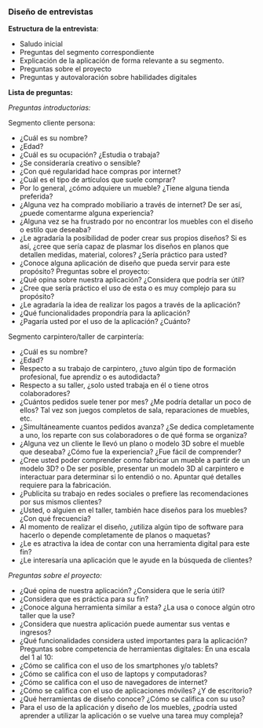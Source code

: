 ### Diseño de entrevistas
**Estructura de la entrevista**:  
- Saludo inicial  
- Preguntas del segmento correspondiente  
- Explicación de la aplicación de forma relevante a su segmento.  
- Preguntas sobre el proyecto  
- Preguntas y autovaloración sobre habilidades digitales  

**Lista de preguntas:**  

*Preguntas introductorias:* 
 
Segmento cliente persona:  
- ¿Cuál es su nombre?
- ¿Edad?
- ¿Cuál es su ocupación? ¿Estudia o trabaja?
- ¿Se consideraría creativo o sensible?
- ¿Con qué regularidad hace compras por internet?
- ¿Cuál es el tipo de artículos que suele comprar?
- Por lo general, ¿cómo adquiere un mueble? ¿Tiene alguna tienda preferida?
- ¿Alguna vez ha comprado mobiliario a través de internet? De ser así, ¿puede comentarme alguna experiencia?
- ¿Alguna vez se ha frustrado por no encontrar los muebles con el diseño o estilo que deseaba?
- ¿Le agradaría la posibilidad de poder crear sus propios diseños? Si es así, ¿cree que sería capaz de plasmar los diseños en planos que detallen medidas, material, colores? ¿Sería práctico para usted?
- ¿Conoce alguna aplicación de diseño que pueda servir para este propósito?
Preguntas sobre el proyecto:
- ¿Qué opina sobre nuestra aplicación? ¿Considera que podría ser útil?
- ¿Cree que sería práctico el uso de esta o es muy complejo para su propósito?
- ¿Le agradaría la idea de realizar los pagos a través de la aplicación?
- ¿Qué funcionalidades propondría para la aplicación?
- ¿Pagaría usted por el uso de la aplicación? ¿Cuánto?  

Segmento carpintero/taller de carpintería:
- ¿Cuál es su nombre?
- ¿Edad?
- Respecto a su trabajo de carpintero, ¿tuvo algún tipo de formación profesional, fue aprendiz o es autodidacta?
- Respecto a su taller, ¿solo usted trabaja en él o tiene otros colaboradores?
- ¿Cuántos pedidos suele tener por mes? ¿Me podría detallar un poco de ellos? Tal vez son juegos completos de sala, reparaciones de muebles, etc.
- ¿Simultáneamente cuantos pedidos avanza? ¿Se dedica completamente a uno, los reparte con sus colaboradores o de qué forma se organiza?
- ¿Alguna vez un cliente le llevó un plano o modelo 3D sobre el mueble que deseaba? ¿Cómo fue la experiencia? ¿Fue fácil de comprender?
- ¿Cree usted poder comprender como fabricar un mueble a partir de un modelo 3D?
o	De ser posible, presentar un modelo 3D al carpintero e interactuar para determinar si lo entendió o no. Apuntar qué detalles requiere para la fabricación.
- ¿Publicita su trabajo en redes sociales o prefiere las recomendaciones por sus mismos clientes?
- ¿Usted, o alguien en el taller, también hace diseños para los muebles? ¿Con qué frecuencia?
- Al momento de realizar el diseño, ¿utiliza algún tipo de software para hacerlo o depende completamente de planos o maquetas?
- ¿Le es atractiva la idea de contar con una herramienta digital para este fin?
- ¿Le interesaría una aplicación que le ayude en la búsqueda de clientes?  

*Preguntas sobre el proyecto:*
- ¿Qué opina de nuestra aplicación? ¿Considera que le sería útil?
- ¿Considera que es práctica para su fin?
- ¿Conoce alguna herramienta similar a esta? ¿La usa o conoce algún otro taller que la use?
- ¿Considera que nuestra aplicación puede aumentar sus ventas e ingresos?
- ¿Qué funcionalidades considera usted importantes para la aplicación?
Preguntas sobre competencia de herramientas digitales:
En una escala del 1 al 10:
- ¿Cómo se califica con el uso de los smartphones y/o tablets?
- ¿Cómo se califica con el uso de laptops y computadoras?
- ¿Cómo se califica con el uso de navegadores de internet?
- ¿Cómo se califica con el uso de aplicaciones móviles? ¿Y de escritorio?
- ¿Qué herramientas de diseño conoce? ¿Cómo se califica con su uso?
- Para el uso de la aplicación y diseño de los muebles, ¿podría usted aprender a utilizar la aplicación o se vuelve una tarea muy compleja?
